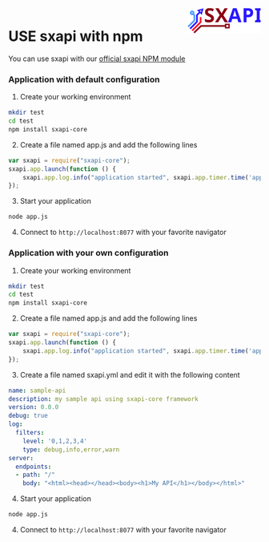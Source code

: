 <img align="right" height="50" src="https://raw.githubusercontent.com/startxfr/sxapi-core/v0.3.53-npm/docs/assets/logo.svg?sanitize=true">

# USE sxapi with npm

You can use sxapi with our 
[official sxapi NPM module](https://www.npmjs.com/package/sxapi-core)

### Application with default configuration

1. Create your working environment
```bash
mkdir test
cd test
npm install sxapi-core
```

2. Create a file named app.js and add the following lines
```javascript
var sxapi = require("sxapi-core");
sxapi.app.launch(function () {
    sxapi.app.log.info("application started", sxapi.app.timer.time('app'));
});
```

3. Start your application
```bash
node app.js
```

4. Connect to `http://localhost:8077` with your favorite navigator



### Application with your own configuration

1. Create your working environment
```bash
mkdir test
cd test
npm install sxapi-core
```

2. Create a file named app.js and add the following lines
```javascript
var sxapi = require("sxapi-core");
sxapi.app.launch(function () {
    sxapi.app.log.info("application started", sxapi.app.timer.time('app'));
});
```

3. Create a file named sxapi.yml and edit it with the following content
```yaml
name: sample-api
description: my sample api using sxapi-core framework
version: 0.0.0
debug: true
log:
  filters:
    level: '0,1,2,3,4'
    type: debug,info,error,warn
server:
  endpoints:
  - path: "/"
    body: "<html><head></head><body><h1>My API</h1></body></html>"
```

4. Start your application
```bash
node app.js
```

4. Connect to `http://localhost:8077` with your favorite navigator


